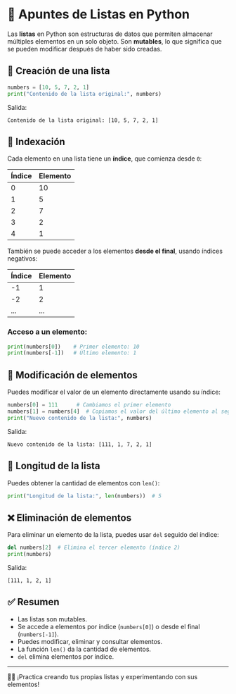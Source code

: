 # 📘 Apuntes de Listas en Python

Las **listas** en Python son estructuras de datos que permiten almacenar múltiples elementos en un solo objeto. Son **mutables**, lo que significa que se pueden modificar después de haber sido creadas.

## 📌 Creación de una lista

```python
numbers = [10, 5, 7, 2, 1]
print("Contenido de la lista original:", numbers)
```

Salida:
```
Contenido de la lista original: [10, 5, 7, 2, 1]
```

## 🔢 Indexación

Cada elemento en una lista tiene un **índice**, que comienza desde `0`:

| Índice | Elemento |
|--------|----------|
| 0      | 10       |
| 1      | 5        |
| 2      | 7        |
| 3      | 2        |
| 4      | 1        |

También se puede acceder a los elementos **desde el final**, usando índices negativos:

| Índice | Elemento |
|--------|----------|
| -1     | 1        |
| -2     | 2        |
| ...    | ...      |

### Acceso a un elemento:

```python
print(numbers[0])    # Primer elemento: 10
print(numbers[-1])   # Último elemento: 1
```

## 🧾 Modificación de elementos

Puedes modificar el valor de un elemento directamente usando su índice:

```python
numbers[0] = 111      # Cambiamos el primer elemento
numbers[1] = numbers[4]  # Copiamos el valor del último elemento al segundo
print("Nuevo contenido de la lista:", numbers)
```

Salida:
```
Nuevo contenido de la lista: [111, 1, 7, 2, 1]
```

## 📏 Longitud de la lista

Puedes obtener la cantidad de elementos con `len()`:

```python
print("Longitud de la lista:", len(numbers))  # 5
```

## ❌ Eliminación de elementos

Para eliminar un elemento de la lista, puedes usar `del` seguido del índice:

```python
del numbers[2]  # Elimina el tercer elemento (índice 2)
print(numbers)
```

Salida:
```
[111, 1, 2, 1]
```

## ✅ Resumen

- Las listas son mutables.
- Se accede a elementos por índice (`numbers[0]`) o desde el final (`numbers[-1]`).
- Puedes modificar, eliminar y consultar elementos.
- La función `len()` da la cantidad de elementos.
- `del` elimina elementos por índice.

---

👨‍💻 ¡Practica creando tus propias listas y experimentando con sus elementos!


